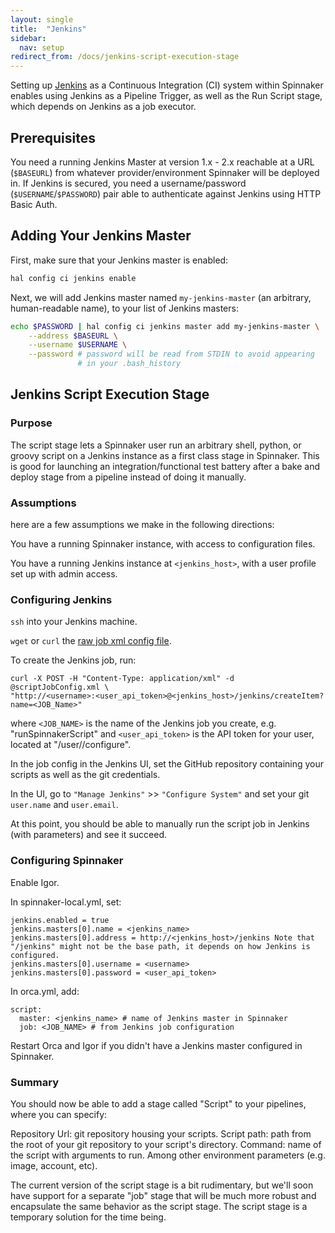 ```yaml
---
layout: single
title:  "Jenkins"
sidebar:
  nav: setup
redirect_from: /docs/jenkins-script-execution-stage
---
```


Setting up [Jenkins](https://jenkins.io/) as a Continuous Integration (CI)
system within Spinnaker enables using Jenkins as a Pipeline Trigger, as well as
the Run Script stage, which depends on Jenkins as a job executor.

## Prerequisites

You need a running Jenkins Master at version 1.x - 2.x reachable at a URL
(`$BASEURL`) from whatever provider/environment Spinnaker will be
deployed in. If Jenkins is secured, you need a username/password
(`$USERNAME`/`$PASSWORD`) pair able to authenticate against Jenkins using
HTTP Basic Auth.

## Adding Your Jenkins Master

First, make sure that your Jenkins master is enabled:

```bash
hal config ci jenkins enable
```

Next, we will add Jenkins master named `my-jenkins-master` (an arbitrary,
human-readable name), to your list of Jenkins masters:

```bash
echo $PASSWORD | hal config ci jenkins master add my-jenkins-master \
    --address $BASEURL \
    --username $USERNAME \
    --password # password will be read from STDIN to avoid appearing
               # in your .bash_history
```

## Jenkins Script Execution Stage

### Purpose
The script stage lets a Spinnaker user run an arbitrary shell, python, or
groovy script on a Jenkins instance as a first class stage in Spinnaker.
This is good for launching an integration/functional test battery
after a bake and deploy stage from a pipeline instead of doing it manually.

### Assumptions
here are a few assumptions we make in the following directions:

You have a running Spinnaker instance, with access to configuration files.

You have a running Jenkins instance at `<jenkins_host>`, with a user profile set up with admin access.

### Configuring Jenkins
`ssh` into your Jenkins machine.

`wget` or `curl` the [raw job xml config file](https://storage.googleapis.com/jenkins-script-stage-config/scriptJobConfig.xml).

To create the Jenkins job, run:

```
curl -X POST -H "Content-Type: application/xml" -d @scriptJobConfig.xml \
"http://<username>:<user_api_token>@<jenkins_host>/jenkins/createItem?name=<JOB_Name>"
```

where `<JOB_NAME>` is the name of the Jenkins job you create, e.g. "runSpinnakerScript"
and `<user_api_token>` is the API token for your user, located at "/user/<username>/configure".

In the job config in the Jenkins UI, set the GitHub repository containing your scripts as
well as the git credentials.

In the UI, go to `"Manage Jenkins"` >> `"Configure System"` and set your git `user.name` and `user.email`.

At this point, you should be able to manually run the script job in Jenkins
(with parameters) and see it succeed.

### Configuring Spinnaker
Enable Igor.

In spinnaker-local.yml, set:

```
jenkins.enabled = true
jenkins.masters[0].name = <jenkins_name>
jenkins.masters[0].address = http://<jenkins_host>/jenkins Note that "/jenkins" might not be the base path, it depends on how Jenkins is configured.
jenkins.masters[0].username = <username>
jenkins.masters[0].password = <user_api_token>
```

In orca.yml, add:

```
script:
  master: <jenkins_name> # name of Jenkins master in Spinnaker
  job: <JOB_NAME> # from Jenkins job configuration
```

Restart Orca and Igor if you didn't have a Jenkins master
configured in Spinnaker.

### Summary

You should now be able to add a stage called "Script" to your pipelines,
where you can specify:

Repository Url: git repository housing your scripts.
Script path: path from the root of your git repository to your script's
directory.
Command: name of the script with arguments to run.
Among other environment parameters (e.g. image, account, etc).

The current version of the script stage is a bit rudimentary, but we'll
soon have support for a separate "job" stage that will be much more robust and encapsulate
the same behavior as the script stage. The script stage is a temporary
solution for the time being.


